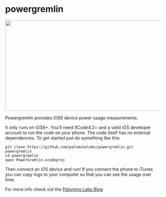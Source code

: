 powergremlin
============

<img src="http://blog.palominolabs.com/images/powergremlin-banner.png" width=600 height=293/>

Powergremlin provides iOS6 device power usage measurements.

It only runs on iOS6+. You'll need XCode4.2+ and a valid iOS developer account to run the code on your phone. The code itself has no external dependencies. To get started just do something like this:

```
git clone https://github.com/palominolabs/powergremlin.git powergremlin
cd powergremlin
open PowerGremlin.xcodeproj
```

Then connect an iOS device and run! If you connect the phone to iTunes you can copy logs to your computer so that you can see the usage over time.


For more info check out the [Palomino Labs Blog](http://blog.palominolabs.com/2012/11/14/introducing-powergremlin/)
